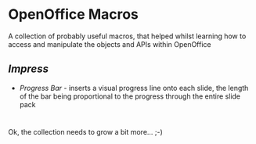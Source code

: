 # OpenOffice Macros

A collection of probably useful macros, that helped whilst learning how to access and 
manipulate the objects and APIs within OpenOffice

## _**Impress**_
- *Progress Bar* - inserts a visual progress line onto each slide, the length of the bar being proportional to the progress through the entire slide pack




#

#


Ok, the collection needs to grow a bit more... ;-)

